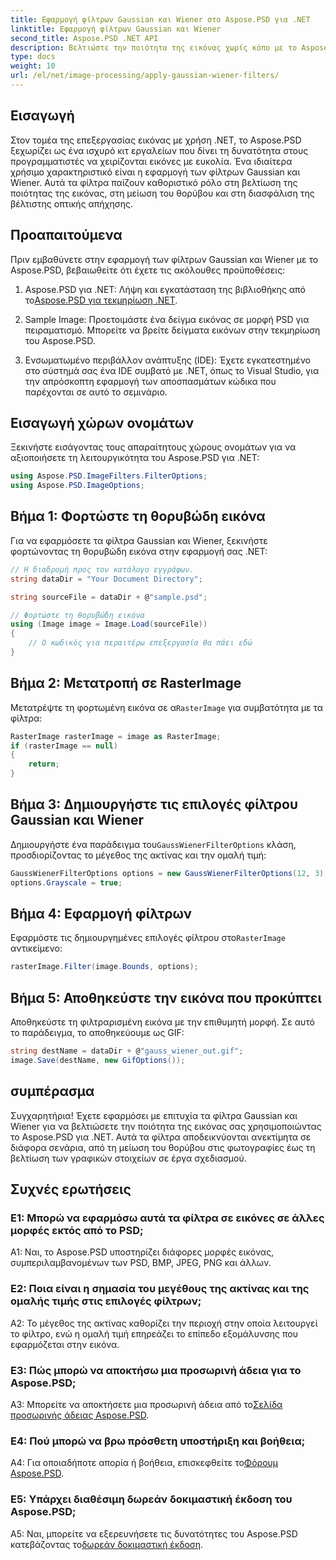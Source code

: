 ```yaml
---
title: Εφαρμογή φίλτρων Gaussian και Wiener στο Aspose.PSD για .NET
linktitle: Εφαρμογή φίλτρων Gaussian και Wiener
second_title: Aspose.PSD .NET API
description: Βελτιώστε την ποιότητα της εικόνας χωρίς κόπο με το Aspose.PSD για .NET. Εφαρμόστε τα φίλτρα Gaussian και Wiener για μείωση θορύβου και βέλτιστη οπτική απήχηση.
type: docs
weight: 10
url: /el/net/image-processing/apply-gaussian-wiener-filters/
---
```

## Εισαγωγή

Στον τομέα της επεξεργασίας εικόνας με χρήση .NET, το Aspose.PSD ξεχωρίζει ως ένα ισχυρό κιτ εργαλείων που δίνει τη δυνατότητα στους προγραμματιστές να χειρίζονται εικόνες με ευκολία. Ένα ιδιαίτερα χρήσιμο χαρακτηριστικό είναι η εφαρμογή των φίλτρων Gaussian και Wiener. Αυτά τα φίλτρα παίζουν καθοριστικό ρόλο στη βελτίωση της ποιότητας της εικόνας, στη μείωση του θορύβου και στη διασφάλιση της βέλτιστης οπτικής απήχησης.

## Προαπαιτούμενα

Πριν εμβαθύνετε στην εφαρμογή των φίλτρων Gaussian και Wiener με το Aspose.PSD, βεβαιωθείτε ότι έχετε τις ακόλουθες προϋποθέσεις:

1. Aspose.PSD για .NET: Λήψη και εγκατάσταση της βιβλιοθήκης από το[Aspose.PSD για τεκμηρίωση .NET](https://reference.aspose.com/psd/net/).

2. Sample Image: Προετοιμάστε ένα δείγμα εικόνας σε μορφή PSD για πειραματισμό. Μπορείτε να βρείτε δείγματα εικόνων στην τεκμηρίωση του Aspose.PSD.

3. Ενσωματωμένο περιβάλλον ανάπτυξης (IDE): Έχετε εγκατεστημένο στο σύστημά σας ένα IDE συμβατό με .NET, όπως το Visual Studio, για την απρόσκοπτη εφαρμογή των αποσπασμάτων κώδικα που παρέχονται σε αυτό το σεμινάριο.

## Εισαγωγή χώρων ονομάτων

Ξεκινήστε εισάγοντας τους απαραίτητους χώρους ονομάτων για να αξιοποιήσετε τη λειτουργικότητα του Aspose.PSD για .NET:

```csharp
using Aspose.PSD.ImageFilters.FilterOptions;
using Aspose.PSD.ImageOptions;
```

## Βήμα 1: Φορτώστε τη θορυβώδη εικόνα

Για να εφαρμόσετε τα φίλτρα Gaussian και Wiener, ξεκινήστε φορτώνοντας τη θορυβώδη εικόνα στην εφαρμογή σας .NET:

```csharp
// Η διαδρομή προς τον κατάλογο εγγράφων.
string dataDir = "Your Document Directory";

string sourceFile = dataDir + @"sample.psd";

// Φορτώστε τη θορυβώδη εικόνα
using (Image image = Image.Load(sourceFile))
{
    // Ο κωδικός για περαιτέρω επεξεργασία θα πάει εδώ
}
```

## Βήμα 2: Μετατροπή σε RasterImage

 Μετατρέψτε τη φορτωμένη εικόνα σε α`RasterImage` για συμβατότητα με τα φίλτρα:

```csharp
RasterImage rasterImage = image as RasterImage;
if (rasterImage == null)
{
    return;
}
```

## Βήμα 3: Δημιουργήστε τις επιλογές φίλτρου Gaussian και Wiener

 Δημιουργήστε ένα παράδειγμα του`GaussWienerFilterOptions` κλάση, προσδιορίζοντας το μέγεθος της ακτίνας και την ομαλή τιμή:

```csharp
GaussWienerFilterOptions options = new GaussWienerFilterOptions(12, 3);
options.Grayscale = true;
```

## Βήμα 4: Εφαρμογή φίλτρων

 Εφαρμόστε τις δημιουργημένες επιλογές φίλτρου στο`RasterImage` αντικείμενο:

```csharp
rasterImage.Filter(image.Bounds, options);
```

## Βήμα 5: Αποθηκεύστε την εικόνα που προκύπτει

Αποθηκεύστε τη φιλτραρισμένη εικόνα με την επιθυμητή μορφή. Σε αυτό το παράδειγμα, το αποθηκεύουμε ως GIF:

```csharp
string destName = dataDir + @"gauss_wiener_out.gif";
image.Save(destName, new GifOptions());
```

## συμπέρασμα

Συγχαρητήρια! Έχετε εφαρμόσει με επιτυχία τα φίλτρα Gaussian και Wiener για να βελτιώσετε την ποιότητα της εικόνας σας χρησιμοποιώντας το Aspose.PSD για .NET. Αυτά τα φίλτρα αποδεικνύονται ανεκτίμητα σε διάφορα σενάρια, από τη μείωση του θορύβου στις φωτογραφίες έως τη βελτίωση των γραφικών στοιχείων σε έργα σχεδιασμού.

## Συχνές ερωτήσεις

### Ε1: Μπορώ να εφαρμόσω αυτά τα φίλτρα σε εικόνες σε άλλες μορφές εκτός από το PSD;

A1: Ναι, το Aspose.PSD υποστηρίζει διάφορες μορφές εικόνας, συμπεριλαμβανομένων των PSD, BMP, JPEG, PNG και άλλων.

### Ε2: Ποια είναι η σημασία του μεγέθους της ακτίνας και της ομαλής τιμής στις επιλογές φίλτρων;

A2: Το μέγεθος της ακτίνας καθορίζει την περιοχή στην οποία λειτουργεί το φίλτρο, ενώ η ομαλή τιμή επηρεάζει το επίπεδο εξομάλυνσης που εφαρμόζεται στην εικόνα.

### Ε3: Πώς μπορώ να αποκτήσω μια προσωρινή άδεια για το Aspose.PSD;

 A3: Μπορείτε να αποκτήσετε μια προσωρινή άδεια από το[Σελίδα προσωρινής άδειας Aspose.PSD](https://purchase.aspose.com/temporary-license/).

### Ε4: Πού μπορώ να βρω πρόσθετη υποστήριξη και βοήθεια;

 A4: Για οποιαδήποτε απορία ή βοήθεια, επισκεφθείτε το[Φόρουμ Aspose.PSD](https://forum.aspose.com/c/psd/34).

### Ε5: Υπάρχει διαθέσιμη δωρεάν δοκιμαστική έκδοση του Aspose.PSD;

 A5: Ναι, μπορείτε να εξερευνήσετε τις δυνατότητες του Aspose.PSD κατεβάζοντας το[δωρεάν δοκιμαστική έκδοση](https://releases.aspose.com/).
